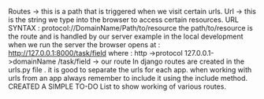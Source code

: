 Routes -> this is a path that is triggered when we visit certain urls.
Url -> this is the string we type into the browser to access certain resources.
URL SYNTAX : protocol://DomainName/Path/to/resource
the path/to/resource is the route and is handled by our server
example in the local development when we run the server the browser opens at :
                  http://127.0.0.1:8000/task/field
                  where : http ->protocol 127.0.0.1->domainName /task/field -> our route
In django routes are created in the urls.py file .
it is good to separate the urls for each app.
when working with urls from an app always remember to include it using the include method.
CREATED A SIMPLE TO-DO List to show working of various routes. 
